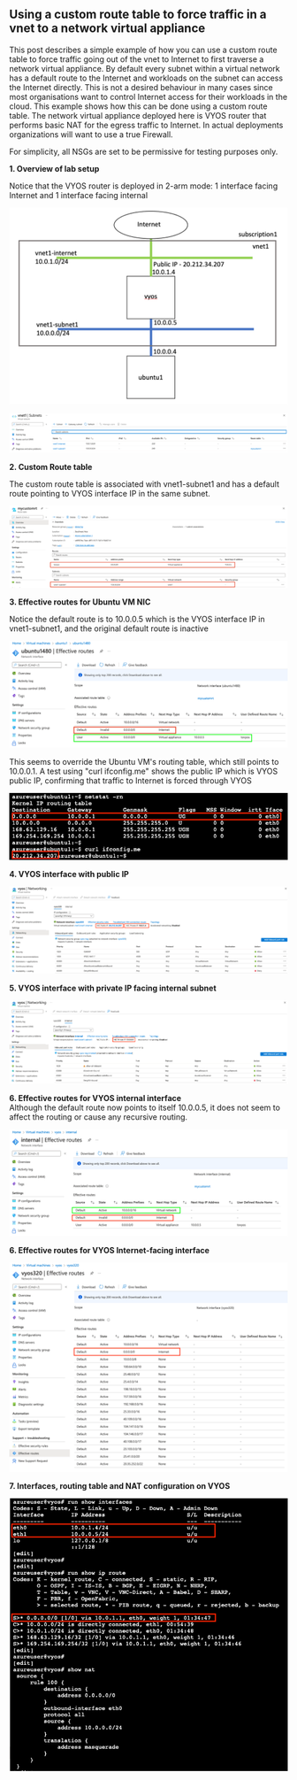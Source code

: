 ## Using a custom route table to force traffic in a vnet to a network virtual appliance

This post describes a simple example of how you can use a custom route table to force traffic going out of the vnet to Internet to first traverse a network virtual appliance. By default every subnet within a virtual network has a default route to the Internet and workloads on the subnet can access the Internet directly. This is not a desired behaviour in many cases since most organisations want to control Internet access for their workloads in the cloud. This example shows how this can be done using a custom route table. The network virtual appliance deployed here is VYOS router that performs basic NAT for the egress traffic to Internet. In actual deployments organizations will want to use a true Firewall.

For simplicity, all NSGs are set to be permissive for testing purposes only.


**1. Overview of lab setup**

Notice that the VYOS router is deployed in 2-arm mode: 1 interface facing Internet and 1 interface facing internal

![azure1rt](https://github.com/chianw/chianw/blob/main/azure1rt.png)  

![azure10rt](https://github.com/chianw/chianw/blob/main/azure10rt.png)  


**2. Custom Route table**

The custom route table is associated with vnet1-subnet1 and has a default route pointing to VYOS interface IP in the same subnet.

![azure2rt](https://github.com/chianw/chianw/blob/main/azure2rt.png)


**3. Effective routes for Ubuntu VM NIC**

Notice the default route is to 10.0.0.5 which is the VYOS interface IP in vnet1-subnet1, and the original default route is inactive

![azure3rt](https://github.com/chianw/chianw/blob/main/azure3rt.png)


This seems to override the Ubuntu VM's routing table, which still points to 10.0.0.1. A test using "curl ifconfig.me" shows the public IP which is VYOS public IP, confirming that traffic to Internet is forced through VYOS

![azure9rt](https://github.com/chianw/chianw/blob/main/azure9rt.png)

**4. VYOS interface with public IP**

![azure4rt](https://github.com/chianw/chianw/blob/main/azure4rt.png)

**5. VYOS interface with private IP facing internal subnet**

![azure5rt](https://github.com/chianw/chianw/blob/main/azure5rt.png)


**6. Effective routes for VYOS internal interface**  
Although the default route now points to itself 10.0.0.5, it does not seem to affect the routing or cause any recursive routing. 

![azure6rt](https://github.com/chianw/chianw/blob/main/azure6rt.png)

**6. Effective routes for VYOS Internet-facing interface**  

![azure7rt](https://github.com/chianw/chianw/blob/main/azure7rt.png)


**7. Interfaces, routing table and NAT configuration on VYOS**  


![azure8rt](https://github.com/chianw/chianw/blob/main/azure8rt.png)




